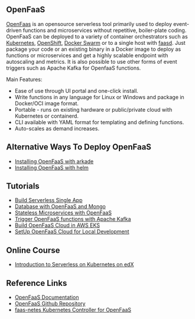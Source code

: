 ## OpenFaaS
[OpenFaas](https://docs.openfaas.com/) is an opensource serverless tool primarily used to deploy event-driven functions and microservices without repetitive, boiler-plate coding. OpenFaaS can be deployed to a variety of container orchestrators such as [Kubernetes](https://github.com/kubernetes/kubernetes), [OpenShift](https://github.com/openshift), [Docker Swarm](https://github.com/docker/classicswarm) or to a single host with [faasd](https://github.com/openfaas/faasd). Just package your code or an existing binary in a Docker image to deploy as functions or microservices and get a highly scalable endpoint with autoscaling and metrics. It is also possible to use other forms of event triggers such as Apache Kafka for OpenfaaS functions. 

Main Features:
* Ease of use through UI portal and one-click install.
* Write functions in any language for Linux or Windows and package in Docker/OCI image format.
* Portable - runs on existing hardware or public/private cloud with Kubernetes or containerd.
* CLI available with YAML format for templating and defining functions.
* Auto-scales as demand increases.

## Alternative Ways To Deploy OpenFaaS
* [Installing OpenFaaS with arkade](https://docs.openfaas.com/deployment/kubernetes/#1-deploy-the-chart-with-arkade-fastest-option)
* [Installing OpenFaaS with helm](https://docs.openfaas.com/deployment/kubernetes/#2-deploy-the-chart-with-helm)

## Tutorials
* [Build Serverless Single App](https://www.openfaas.com/blog/serverless-single-page-app/)
* [Database with OpenFaaS and Mongo](https://blog.alexellis.io/serverless-databases-with-openfaas-and-mongo/)
* [Stateless Microservices with OpenFaaS](https://www.openfaas.com/blog/stateless-microservices/)
* [Trigger OpenFaaS functions with Apache Kafka](https://www.openfaas.com/blog/kafka-connector/)
* [Build OpenFaaS Cloud in AWS EKS](https://www.openfaas.com/blog/eks-openfaas-cloud-build-guide/)
* [SetUp OpenFaaS Cloud for Local Development](https://blog.alexellis.io/openfaas-cloud-for-development/)

## Online Course
* [Introduction to Serverless on Kubernetes on edX](https://www.edx.org/course/introduction-to-serverless-on-kubernetes)

## Reference Links
* [OpenFaaS Documentation](https://docs.openfaas.com/)
* [OpenFaaS Github Repository](https://github.com/openfaas/faas)
* [faas-netes Kubernetes Controller for OpenFaaS](https://github.com/openfaas/faas-netes/)









